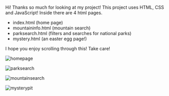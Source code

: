 Hi! Thanks so much for looking at my project! This project uses HTML, CSS and JavaScript!
Inside there are 4 html pages. 
- index.html (home page)
- mountaininfo.html (mountain search)
- parksearch.html (filters and searches for national parks)
- mystery.html (an easter egg page!)

I hope you enjoy scrolling through this! Take care!


![homepage](https://github.com/toriasellers/CapstoneTwo_EnjoyTheOutdoors/assets/114430418/b9ba2b6d-2a86-40d3-8dca-9248b5077c55)

![parksearch](https://github.com/toriasellers/CapstoneTwo_EnjoyTheOutdoors/assets/114430418/4d601e58-ae4c-4a38-a999-d52967cba206)

![mountainsearch](https://github.com/toriasellers/CapstoneTwo_EnjoyTheOutdoors/assets/114430418/5a41e95c-6c1f-43ea-8dfe-eab8a256d40b)

![mysterypit](https://github.com/toriasellers/CapstoneTwo_EnjoyTheOutdoors/assets/114430418/575102ab-b272-4e21-b371-c39bafd8b8ae)
